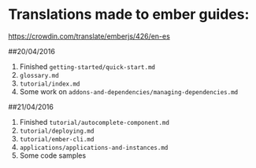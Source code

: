# Translations made to ember guides:

https://crowdin.com/translate/emberjs/426/en-es

##20/04/2016
1. Finished `getting-started/quick-start.md`
2. `glossary.md`
3. `tutorial/index.md`
4. Some work on `addons-and-dependencies/managing-dependencies.md`

##21/04/2016
1. Finished `tutorial/autocomplete-component.md`
2. `tutorial/deploying.md`
3. `tutorial/ember-cli.md`
4. `applications/applications-and-instances.md`
5. Some code samples
